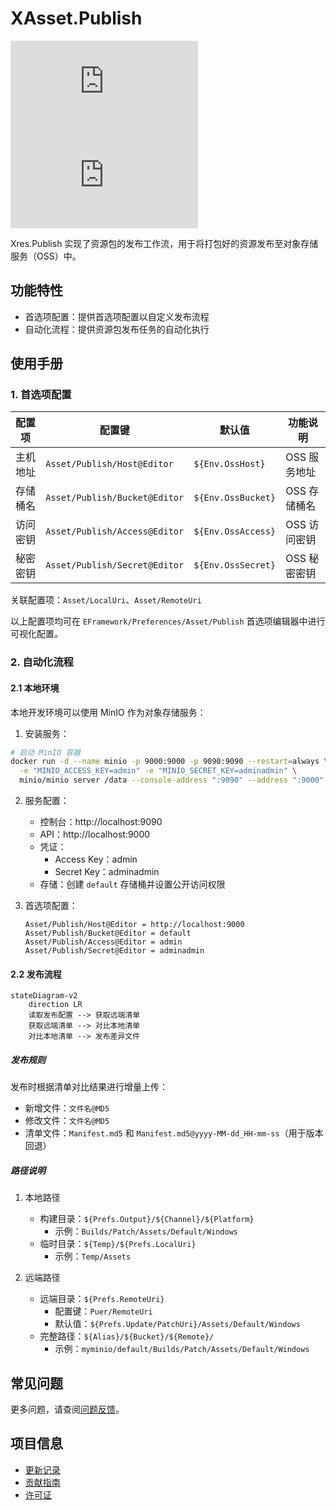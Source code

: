 # XAsset.Publish

[![Version](https://img.shields.io/npm/v/org.eframework.u3d.res)](https://www.npmjs.com/package/org.eframework.u3d.res)
[![Downloads](https://img.shields.io/npm/dm/org.eframework.u3d.res)](https://www.npmjs.com/package/org.eframework.u3d.res)

Xres.Publish 实现了资源包的发布工作流，用于将打包好的资源发布至对象存储服务（OSS）中。

## 功能特性

- 首选项配置：提供首选项配置以自定义发布流程
- 自动化流程：提供资源包发布任务的自动化执行

## 使用手册

### 1. 首选项配置

| 配置项 | 配置键 | 默认值 | 功能说明 |
|--------|--------|--------|----------|
| 主机地址 | `Asset/Publish/Host@Editor` | `${Env.OssHost}` | OSS 服务地址 |
| 存储桶名 | `Asset/Publish/Bucket@Editor` | `${Env.OssBucket}` | OSS 存储桶名 |
| 访问密钥 | `Asset/Publish/Access@Editor` | `${Env.OssAccess}` | OSS 访问密钥 |
| 秘密密钥 | `Asset/Publish/Secret@Editor` | `${Env.OssSecret}` | OSS 秘密密钥 |

关联配置项：`Asset/LocalUri`、`Asset/RemoteUri`

以上配置项均可在 `EFramework/Preferences/Asset/Publish` 首选项编辑器中进行可视化配置。

### 2. 自动化流程

#### 2.1 本地环境

本地开发环境可以使用 MinIO 作为对象存储服务：

1. 安装服务：

```bash
# 启动 MinIO 容器
docker run -d --name minio -p 9000:9000 -p 9090:9090 --restart=always \
  -e "MINIO_ACCESS_KEY=admin" -e "MINIO_SECRET_KEY=adminadmin" \
  minio/minio server /data --console-address ":9090" --address ":9000"
```

2. 服务配置：
   - 控制台：http://localhost:9090
   - API：http://localhost:9000
   - 凭证：
     - Access Key：admin
     - Secret Key：adminadmin
   - 存储：创建 `default` 存储桶并设置公开访问权限

3. 首选项配置：
   ```
   Asset/Publish/Host@Editor = http://localhost:9000
   Asset/Publish/Bucket@Editor = default
   Asset/Publish/Access@Editor = admin
   Asset/Publish/Secret@Editor = adminadmin
   ```

#### 2.2 发布流程

```mermaid
stateDiagram-v2
    direction LR
    读取发布配置 --> 获取远端清单
    获取远端清单 --> 对比本地清单
    对比本地清单 --> 发布差异文件
```

##### 发布规则
发布时根据清单对比结果进行增量上传：
- 新增文件：`文件名@MD5`
- 修改文件：`文件名@MD5`
- 清单文件：`Manifest.md5` 和 `Manifest.md5@yyyy-MM-dd_HH-mm-ss`（用于版本回退）

##### 路径说明
1. 本地路径
   - 构建目录：`${Prefs.Output}/${Channel}/${Platform}`
     - 示例：`Builds/Patch/Assets/Default/Windows`
   - 临时目录：`${Temp}/${Prefs.LocalUri}`
     - 示例：`Temp/Assets`

2. 远端路径
   - 远端目录：`${Prefs.RemoteUri}`
     - 配置键：`Puer/RemoteUri`
     - 默认值：`${Prefs.Update/PatchUri}/Assets/Default/Windows`
   - 完整路径：`${Alias}/${Bucket}/${Remote}/`
     - 示例：`myminio/default/Builds/Patch/Assets/Default/Windows`

## 常见问题

更多问题，请查阅[问题反馈](../CONTRIBUTING.md#问题反馈)。

## 项目信息

- [更新记录](../CHANGELOG.md)
- [贡献指南](../CONTRIBUTING.md)
- [许可证](../LICENSE.md)